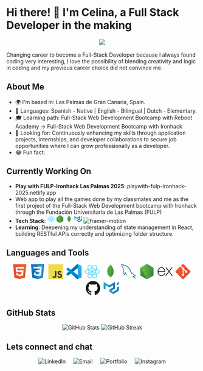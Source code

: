 # Hi there! 👋 I'm Celina, a Full Stack Developer in the making

<div align="center">
  <img src="https://media.giphy.com/media/L1R1tvI9svkIWwpVYr/giphy.gif" width="300"/>
</div>

Changing career to become a Full-Stack Developer because I always found coding very interesting, I love the possibility of blending creativity and logic in coding and my previous career choice did not convince me.

## About Me
- 🌍 I'm based in: Las Palmas de Gran Canaria, Spain.
- 💬 Languages: Spanish - Native | English - Bilingual | Dutch - Elementary.
- 🎓 Learning path: Full-Stack Web Development Bootcamp with Reboot Academy → Full-Stack Web Development Bootcamp with Ironhack
- 🎯 Looking for: Continuously enhancing my skills through application projects, internships, and developer collaborations to secure job opportunities where I can grow professionally as a developer.
- 😂 Fun fact: 

## Currently Working On
- **Play with FULP-Ironhack Las Palmas 2025**: playwith-fulp-ironhack-2025.netlify.app
- Web app to play all the games done by my classmates and me as the first project of the Full-Stack Web Development bootcamp with Ironhack through the Fundación Universitaria de Las Palmas (FULP)
- **Tech Stack**: <img src="https://raw.githubusercontent.com/devicons/devicon/master/icons/react/react-original.svg" alt="react" width="20" height="20"/> <img src="https://raw.githubusercontent.com/devicons/devicon/master/icons/nodejs/nodejs-original.svg" alt="nodejs" width="20" height="20"/> <img src="https://raw.githubusercontent.com/devicons/devicon/master/icons/mongodb/mongodb-original.svg" alt="mongodb" width="20" height="20"/> <img src="https://raw.githubusercontent.com/devicons/devicon/master/icons/materialui/materialui-original.svg" alt="materialui" width="20" height="20"/> <img src="https://www.vectorlogo.zone/logos/framer/framer-icon.svg" alt="framer-motion" width="20" height="20"/>
- **Learning**: Deepening my understanding of state management in React, building RESTful APIs correctly and optimizing folder structure.

## Languages and Tools
<div align="center">
  <img src="https://raw.githubusercontent.com/devicons/devicon/master/icons/html5/html5-original.svg" alt="html5" width="40" height="40"/>&nbsp;
  <img src="https://raw.githubusercontent.com/devicons/devicon/master/icons/css3/css3-original.svg" alt="css3" width="40" height="40"/>&nbsp;
  <img src="https://raw.githubusercontent.com/devicons/devicon/master/icons/javascript/javascript-original.svg" alt="javascript" width="40" height="40"/>&nbsp;
  <img src="https://raw.githubusercontent.com/devicons/devicon/master/icons/vscode/vscode-original.svg" alt="vscode" width="40" height="40"/>&nbsp;
  <img src="https://raw.githubusercontent.com/devicons/devicon/master/icons/react/react-original.svg" alt="react" width="40" height="40"/>&nbsp;
  <img src="https://raw.githubusercontent.com/devicons/devicon/master/icons/mongodb/mongodb-original.svg" alt="mongodb" width="40" height="40"/>&nbsp;
  <img src="https://raw.githubusercontent.com/devicons/devicon/master/icons/mysql/mysql-original.svg" alt="mysql" width="40" height="40"/>&nbsp;
  <img src="https://raw.githubusercontent.com/devicons/devicon/master/icons/nodejs/nodejs-original.svg" alt="nodejs" width="40" height="40"/>&nbsp;
  <img src="https://raw.githubusercontent.com/devicons/devicon/master/icons/express/express-original.svg" alt="express" width="40" height="40"/>&nbsp;
  <img src="https://raw.githubusercontent.com/devicons/devicon/master/icons/git/git-original.svg" alt="git" width="40" height="40"/>&nbsp;
  <img src="https://raw.githubusercontent.com/devicons/devicon/master/icons/github/github-original.svg" alt="github" width="40" height="40"/>&nbsp;
  <img src="https://raw.githubusercontent.com/devicons/devicon/master/icons/materialui/materialui-original.svg" alt="materialui" width="40" height="40"/>
</div>

## GitHub Stats
<div align="center">
  <img src="https://github-readme-stats.vercel.app/api?username=mbCeli&show_icons=true&theme=radical" alt="GitHub Stats" />
  <img src="https://github-readme-streak-stats.herokuapp.com/?user=mbCeli&theme=radical" alt="GitHub Streak" />
</div>

## Lets connect and chat
<div align="center">
  <a href="https://www.linkedin.com/in/celina-mun-bapori" target="_blank" style="text-decoration: none;">
    <img src="https://github.com/user-attachments/assets/889bf122-8f92-4e1e-a780-4a712f1798d0" width="40" height="40" alt="LinkedIn"/>
  </a>
  &nbsp;&nbsp;&nbsp;
  <a href="mailto:munbaporicelina@outlook.com" target="_blank" style="text-decoration: none;">
    <img src="https://github.com/user-attachments/assets/fd7f86e4-1e43-4ceb-abaf-c480daa1f824" width="40" height="40" alt="Email"/>
  </a>
  &nbsp;&nbsp;&nbsp;
  <a href="https://github.com/mbCeli?tab=stars" target="_blank" style="text-decoration: none;">
    <img src="https://github.com/user-attachments/assets/74133e29-8373-4524-adb6-7a24cc5f7aa4" width="40" height="40" alt="Portfolio"/>
  </a>
  &nbsp;&nbsp;&nbsp;
  <a href="https://instagram.com/YOUR_INSTAGRAM_USERNAME" target="_blank" style="text-decoration: none;">
    <img src="https://github.com/user-attachments/assets/b0e5b012-2945-429b-8c73-4b547c0bc7c8" width="40" height="40" alt="Instagram"/>
  </a>
</div>
